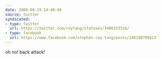 ```yaml
---
date: 2009-08-19 14:48:48
source: twitter
syndicated:
- type: twitter
  url: https://twitter.com/roytang/statuses/3406153316/
- type: facebook
  url: https://www.facebook.com/stephen.roy.tang/posts/140198709413
---
```


oh no! back attack!